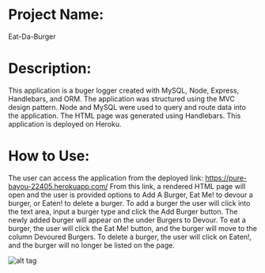 # Project Name:
Eat-Da-Burger

# Description:
This application is a buger logger created with MySQL, Node, Express, Handlebars, and ORM. The application was structured using the MVC design pattern. Node and MySQL were used to query and route data into the application. The HTML page was generated using Handlebars. This application is deployed on Heroku.

# How to Use:
The user can access the application from the deployed link: https://pure-bayou-22405.herokuapp.com/
From this link, a rendered HTML page will open and the user is provided options to Add A Burger, Eat Me! to devour a burger, or Eaten! to delete a burger. To add a burger the user will click into the text area, input a burger type and click the Add Burger button. The newly added burger will appear on the under Burgers to Devour. To eat a burger, the user will click the Eat Me! button, and the burger will move to the column Devoured Burgers. To delete a burger, the user will click on Eaten!, and the burger will no longer be listed on the page.

![alt tag](public/assets/img/burger_app_gif.gif "gif of application")

